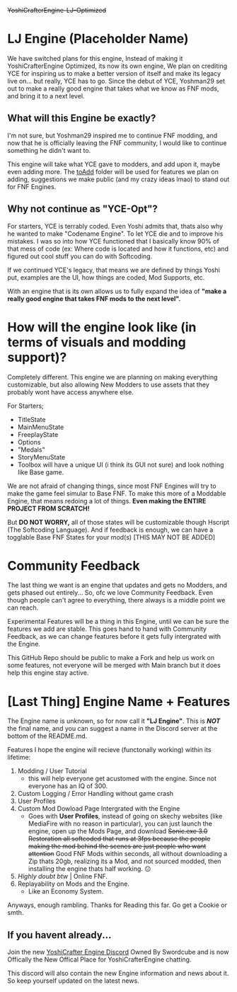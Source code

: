 <!-- <div align="center"> -->
  
~~YoshiCrafterEngine-LJ-Optimized~~
# LJ Engine (Placeholder Name)

We have switched plans for this engine, Instead of making it YoshiCrafterEngine Optimized, its now its
own engine, We plan on crediting YCE for inspiring us to make a better version of itself and make its legacy live on... but really, YCE has to go. Since the debut of YCE, Yoshman29 set out to make a really good engine that takes what we know as FNF mods, and bring it to a next level.

## What will this Engine be exactly?
I'm not sure, but Yoshman29 inspired me to continue FNF modding, and now that he is officially leaving the FNF community, I would like to continue something he didn't want to.

This engine will take what YCE gave to modders, and add upon it, maybe even adding more. The [toAdd](https://github.com/ItsLJcool/LJ-Engine/tree/main/toAdd) folder will be used for features we plan on adding, suggestions we make public (and my crazy ideas lmao) to stand out for FNF Engines.

## Why not continue as "YCE-Opt"?
For starters, YCE is terrably coded. Even Yoshi admits that, thats also why he wanted to make "Codename Engine". To let YCE die and to improve his mistakes. I was so into how YCE functioned that I basically know 90% of that mess of code (ex: Where code is located and how it functions, etc) and figured out cool stuff you can do with Softcoding.

If we continued YCE's legacy, that means we are defined by things Yoshi put, examples are the UI, how things are coded, Mod Supports, etc.

With an engine that is its own allows us to fully expand the idea of **"make a really good engine that takes FNF mods to the next level".**

# How will the engine look like (in terms of visuals and modding support)?
Completely different.
This engine we are planning on making everything customizable, but also allowing New Modders to use assets that they probably wont have access anywhere else.

For Starters;
- TitleState
- MainMenuState
- FreeplayState
- Options
- "Medals"
- StoryMenuState
- Toolbox
will have a unique UI (i think its GUI not sure) and look nothing like Base game.

We are not afraid of changing things, since most FNF Engines will try to make the game feel simular to Base FNF. To make this more of a Moddable Engine, that means redoing a lot of things. **Even making the ENTIRE PROJECT FROM SCRATCH!**

But **DO NOT WORRY,** all of those states will be customizable though Hscript (The Softcoding Language).
And if feedback is enough, we can have a togglable Base FNF States for your mod(s) [THIS MAY NOT BE ADDED]

# Community Feedback
The last thing we want is an engine that updates and gets no Modders, and gets phased out entirely...
So, ofc we love Community Feedback. Even though people can't agree to everything, there always is a middle point we can reach.

Experimental Features will be a thing in this Engine, until we can be sure the features we add are stable. This goes hand to hand with Community Feedback, as we can change features before it gets fully intergrated with the Engine.

This GitHub Repo should be public to make a Fork and help us work on some features, not everyone will be merged with Main branch but it does help this engine stay active.

# [Last Thing] Engine Name + Features
The Engine name is unknown, so for now call it **"LJ Engine"**.
This is ***NOT*** the final name, and you can suggest a name in the Discord server at the bottom of the README.md.

Features I hope the engine will recieve (functonally working) within its lifetime:
1. Modding / User Tutorial
    - this will help everyone get acustomed with the engine. Since not everyone has an IQ of 300.
2. Custom Logging / Error Handling without game crash
3. User Profiles
4. Custom Mod Dowload Page Intergrated with the Engine
    - Goes with **User Profiles**, instead of going on skechy websites (like MediaFire with no reason in particular), you can just launch the engine, open up the Mods Page, and download ~~Sonic.exe 3.0 Restoration all softcoded that runs at 3fps because the people making the mod behind the scenes are just people who want attention~~ Good FNF Mods within seconds, all without downloading a Zip thats 20gb, realizing its a Mod, and not sourced modded, then installing the engine thats half working. 😐
5. *Highly doubt btw* | Online FNF.
6. Replayability on Mods and the Engine.
    - Like an Economy System.

Anyways, enough rambling. Thanks for Reading this far. Go get a Cookie or smth.

## If you havent already...

Join the new [YoshiCrafter Engine Discord](https://discord.gg/CbSNqEnecM) Owned By Swordcube and is now Offically the New Offical Place for YoshiCrafterEngine chatting.

This discord will also contain the new Engine information and news about it. So keep yourself updated on the latest news.

